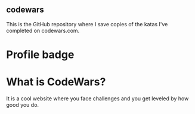 ## codewars
This is the GitHub repository where I save copies of the katas I've completed on codewars.com.

# Profile badge

# What is CodeWars?
It is a cool website where you face challenges and you get leveled by how good you do.
